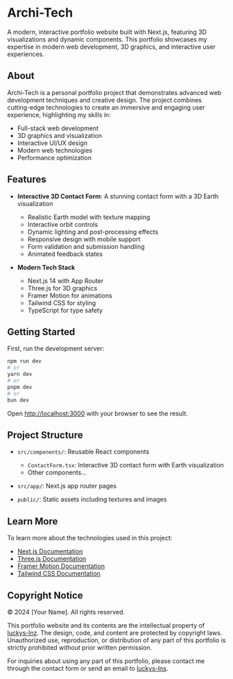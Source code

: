 # Archi-Tech

A modern, interactive portfolio website built with Next.js, featuring 3D visualizations and dynamic components. This portfolio showcases my expertise in modern web development, 3D graphics, and interactive user experiences.

## About

Archi-Tech is a personal portfolio project that demonstrates advanced web development techniques and creative design. The project combines cutting-edge technologies to create an immersive and engaging user experience, highlighting my skills in:

- Full-stack web development
- 3D graphics and visualization
- Interactive UI/UX design
- Modern web technologies
- Performance optimization

## Features

- **Interactive 3D Contact Form**: A stunning contact form with a 3D Earth visualization
  - Realistic Earth model with texture mapping
  - Interactive orbit controls
  - Dynamic lighting and post-processing effects
  - Responsive design with mobile support
  - Form validation and submission handling
  - Animated feedback states

- **Modern Tech Stack**
  - Next.js 14 with App Router
  - Three.js for 3D graphics
  - Framer Motion for animations
  - Tailwind CSS for styling
  - TypeScript for type safety

## Getting Started

First, run the development server:

```bash
npm run dev
# or
yarn dev
# or
pnpm dev
# or
bun dev
```

Open [http://localhost:3000](http://localhost:3000) with your browser to see the result.

## Project Structure

- `src/components/`: Reusable React components
  - `ContactForm.tsx`: Interactive 3D contact form with Earth visualization
  - Other components...

- `src/app/`: Next.js app router pages
- `public/`: Static assets including textures and images

## Learn More

To learn more about the technologies used in this project:

- [Next.js Documentation](https://nextjs.org/docs)
- [Three.js Documentation](https://threejs.org/docs/)
- [Framer Motion Documentation](https://www.framer.com/motion/)
- [Tailwind CSS Documentation](https://tailwindcss.com/docs)

## Copyright Notice

© 2024 [Your Name]. All rights reserved.

This portfolio website and its contents are the intellectual property of [luckys-lnz](http://www.archi-teck.vercel.app). The design, code, and content are protected by copyright laws. Unauthorized use, reproduction, or distribution of any part of this portfolio is strictly prohibited without prior written permission.

For inquiries about using any part of this portfolio, please contact me through the contact form or send an email to [luckys-lns](mailto:luckyarchibong000@gmail.com).

